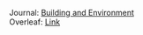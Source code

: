 Journal: [Building and Environment](https://www.editorialmanager.com/scsi/default2.aspx)  
Overleaf: [Link](https://www.overleaf.com/project/646d521b74)
